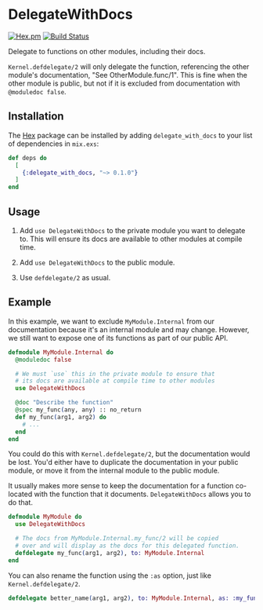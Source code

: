 # DelegateWithDocs

[![Hex.pm](https://img.shields.io/hexpm/v/delegate_with_docs.svg)](https://hex.pm/packages/delegate_with_docs)
[![Build Status](https://travis-ci.org/danielberkompas/delegate_with_docs.svg?branch=master)](https://travis-ci.org/danielberkompas/delegate_with_docs)

Delegate to functions on other modules, including their docs. 

`Kernel.defdelegate/2` will only delegate the function, referencing the other
module's documentation, "See OtherModule.func/1". This is fine when the other
module is public, but not if it is excluded from documentation with
`@moduledoc false`.

## Installation

The [Hex](https://hex.pm) package can be installed by adding
`delegate_with_docs` to your list of dependencies in `mix.exs`:

```elixir
def deps do
  [
    {:delegate_with_docs, "~> 0.1.0"}
  ]
end
```

## Usage

1. Add `use DelegateWithDocs` to the private module you want to delegate
   to. This will ensure its docs are available to other modules at
   compile time.

2. Add `use DelegateWithDocs` to the public module.

3. Use `defdelegate/2` as usual.

## Example

In this example, we want to exclude `MyModule.Internal` from our
documentation because it's an internal module and may change. However, we
still want to expose one of its functions as part of our public API.

```elixir
defmodule MyModule.Internal do
  @moduledoc false

  # We must `use` this in the private module to ensure that
  # its docs are available at compile time to other modules
  use DelegateWithDocs

  @doc "Describe the function"
  @spec my_func(any, any) :: no_return
  def my_func(arg1, arg2) do
    # ...
  end
end
```

You could do this with `Kernel.defdelegate/2`, but the documentation would
be lost. You'd either have to duplicate the documentation in your public
module, or move it from the internal module to the public module.

It usually makes more sense to keep the documentation for a function
co-located with the function that it documents. `DelegateWithDocs` allows
you to do that.

```elixir
defmodule MyModule do
  use DelegateWithDocs

  # The docs from MyModule.Internal.my_func/2 will be copied
  # over and will display as the docs for this delegated function.
  defdelegate my_func(arg1, arg2), to: MyModule.Internal
end
```

You can also rename the function using the `:as` option, just like
`Kernel.defdelegate/2`.

```elixir
defdelegate better_name(arg1, arg2), to: MyModule.Internal, as: :my_func
```